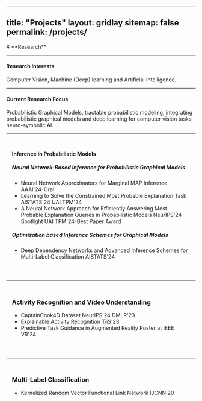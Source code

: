 
---
title: "Projects"
layout: gridlay
sitemap: false
permalink: /projects/
---

<style>
.jumbotron{
    padding:3%;
    padding-bottom:10px;
    padding-top:10px;
    margin-top:10px;
    margin-bottom:30px;
}
</style>
<link rel="stylesheet" href="{{ '/assets/css/responsive.css' | relative_url }}">
# **Research**

---

#### **Research Interests**

Computer Vision, Machine (Deep) learning and Artificial Intelligence.

---
#### **Current Research Focus**

Probabilistic Graphical Models, tractable probabilistic modeling, integrating probabilistic graphical models and deep learning for computer vision tasks, neuro-symbolic AI.

---

<div class="jumbotron">

#### **Inference in Probabilistic Models**

<div class="research-area">

##### Neural Network-Based Inference for Probabilistic Graphical Models

- Neural Network Approximators for Marginal MAP Inference <span class="badge bg-success">AAAI'24-Oral</span>
- Learning to Solve the Constrained Most Probable Explanation Task <span class="badge bg-warning">AISTATS'24</span> <span class="badge bg-warning">UAI TPM'24</span>
- A Neural Network Approach for Efficiently Answering Most Probable Explanation Queries in Probabilistic Models <span class="badge bg-success">NeurIPS'24-Spotlight</span> <span class="badge bg-success">UAI TPM'24-Best Paper Award</span>

</div>
<div class="research-area">

##### Optimization based Inference Schemes for Graphical Models

- Deep Dependency Networks and Advanced Inference Schemes for Multi-Label Classification <span class="badge bg-warning">AISTATS'24</span>

</div>
</div>

---

<div class="jumbotron">

### Activity Recognition and Video Understanding

<div class="research-area">


- CaptainCook4D Dataset <span class="badge bg-warning">NeurIPS'24</span> <span class="badge bg-warning">DMLR'23</span>
- Explainable Activity Recognition <span class="badge bg-warning">TiiS'23</span>
- Predictive Task Guidance in Augmented Reality <span class="badge bg-warning">Poster at IEEE VR'24</span>

</div>
</div>

---

<div class="jumbotron">

### Multi-Label Classification
<div class="research-area">


- Kernelized Random Vector Functional Link Network <span class="badge bg-warning">IJCNN'20</span>
</div>
</div>
